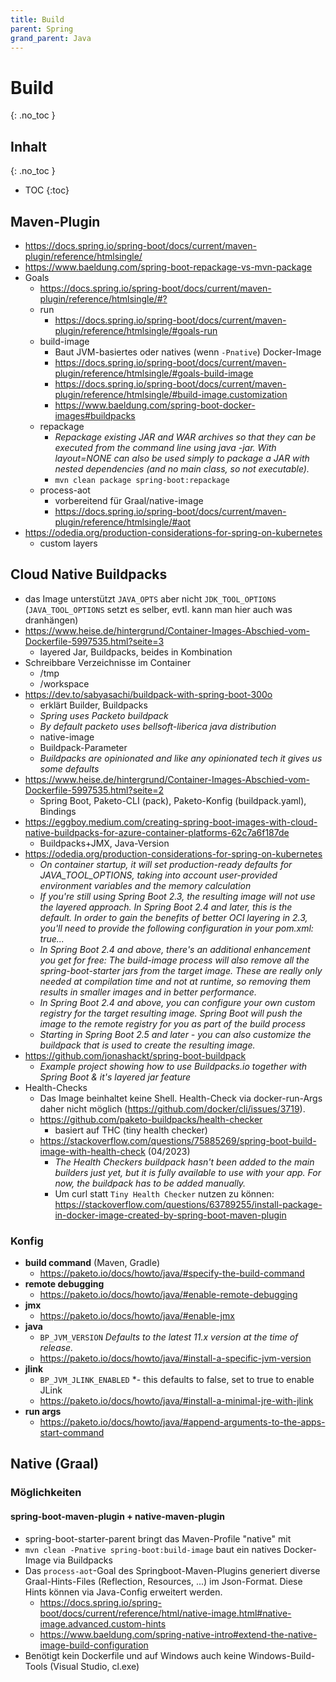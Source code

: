 ```yaml
---
title: Build
parent: Spring
grand_parent: Java
---
```


# Build
{: .no_toc }

## Inhalt
{: .no_toc }
- TOC
{:toc}

## Maven-Plugin
- <https://docs.spring.io/spring-boot/docs/current/maven-plugin/reference/htmlsingle/>
- <https://www.baeldung.com/spring-boot-repackage-vs-mvn-package>
- Goals
  - <https://docs.spring.io/spring-boot/docs/current/maven-plugin/reference/htmlsingle/#?> 
  - run
    - <https://docs.spring.io/spring-boot/docs/current/maven-plugin/reference/htmlsingle/#goals-run> 
  - build-image
    - Baut JVM-basiertes oder natives (wenn `-Pnative`) Docker-Image 
    - <https://docs.spring.io/spring-boot/docs/current/maven-plugin/reference/htmlsingle/#goals-build-image>
    - <https://docs.spring.io/spring-boot/docs/current/maven-plugin/reference/htmlsingle/#build-image.customization>
    - <https://www.baeldung.com/spring-boot-docker-images#buildpacks>
  - repackage
    - *Repackage existing JAR and WAR archives so that they can be executed from the command line using java -jar. With layout=NONE can also be used simply to package a JAR with nested dependencies (and no main class, so not executable).*
    - `mvn clean package spring-boot:repackage`
  - process-aot
    - vorbereitend für Graal/native-image 
    - <https://docs.spring.io/spring-boot/docs/current/maven-plugin/reference/htmlsingle/#aot> 
- <https://odedia.org/production-considerations-for-spring-on-kubernetes>
  - custom layers 


## Cloud Native Buildpacks
- das Image unterstützt `JAVA_OPTS` aber nicht `JDK_TOOL_OPTIONS` (`JAVA_TOOL_OPTIONS` setzt es selber, evtl. kann man hier auch was dranhängen)
- <https://www.heise.de/hintergrund/Container-Images-Abschied-vom-Dockerfile-5997535.html?seite=3>
  - layered Jar, Buildpacks, beides in Kombination
- Schreibbare Verzeichnisse im Container
  - /tmp
  - /workspace 
- <https://dev.to/sabyasachi/buildpack-with-spring-boot-300o>
  - erklärt Builder, Buildpacks
  - *Spring uses Packeto buildpack*
  - *By default packeto uses bellsoft-liberica java distribution*
  - native-image
  - Buildpack-Parameter
  - *Buildpacks are opinionated and like any opinionated tech it gives us some defaults*
- <https://www.heise.de/hintergrund/Container-Images-Abschied-vom-Dockerfile-5997535.html?seite=2>
  - Spring Boot, Paketo-CLI (pack), Paketo-Konfig (buildpack.yaml), Bindings
- <https://eggboy.medium.com/creating-spring-boot-images-with-cloud-native-buildpacks-for-azure-container-platforms-62c7a6f187de>
  - Buildpacks+JMX, Java-Version
- <https://odedia.org/production-considerations-for-spring-on-kubernetes>
  - *On container startup, it will set production-ready defaults for JAVA_TOOL_OPTIONS, taking into account user-provided environment variables and the memory calculation*
  - *If you're still using Spring Boot 2.3, the resulting image will not use the layered approach. In Spring Boot 2.4 and later, this is the default. In order to gain the benefits of better OCI layering in 2.3, you'll need to provide the following configuration in your pom.xml: <layers><enabled>true...*
  - *In Spring Boot 2.4 and above, there's an additional enhancement you get for free: The build-image process will also remove all the spring-boot-starter jars from the target image. These are really only needed at compilation time and not at runtime, so removing them results in smaller images and in better performance.*
  - *In Spring Boot 2.4 and above, you can configure your own custom registry for the target resulting image. Spring Boot will push the image to the remote registry for you as part of the build process*
  - *Starting in Spring Boot 2.5 and later - you can also customize the buildpack that is used to create the resulting image.*
- <https://github.com/jonashackt/spring-boot-buildpack>
  - *Example project showing how to use Buildpacks.io together with Spring Boot & it's layered jar feature*
- Health-Checks
  - Das Image beinhaltet keine Shell. Health-Check via docker-run-Args daher nicht möglich (<https://github.com/docker/cli/issues/3719>).
  - <https://github.com/paketo-buildpacks/health-checker>
    - basiert auf THC (tiny health checker) 
  - <https://stackoverflow.com/questions/75885269/spring-boot-build-image-with-health-check> (04/2023)
    - *The Health Checkers buildpack hasn't been added to the main builders just yet, but it is fully available to use with your app. For now, the buildpack has to be added manually.*
    - Um curl statt `Tiny Health Checker` nutzen zu können: <https://stackoverflow.com/questions/63789255/install-package-in-docker-image-created-by-spring-boot-maven-plugin>
  

### Konfig
- **build command** (Maven, Gradle)
  - <https://paketo.io/docs/howto/java/#specify-the-build-command>
- **remote debugging**
  - <https://paketo.io/docs/howto/java/#enable-remote-debugging>
- **jmx**
  - <https://paketo.io/docs/howto/java/#enable-jmx>
- **java**
  - `BP_JVM_VERSION` *Defaults to the latest 11.x version at the time of release.*
  - <https://paketo.io/docs/howto/java/#install-a-specific-jvm-version>
- **jlink**
  - `BP_JVM_JLINK_ENABLED` *- this defaults to false, set to true to enable JLink
  - <https://paketo.io/docs/howto/java/#install-a-minimal-jre-with-jlink>
- **run args**
  - <https://paketo.io/docs/howto/java/#append-arguments-to-the-apps-start-command>
  
  
## Native (Graal)

### Möglichkeiten
  
#### spring-boot-maven-plugin + native-maven-plugin
- spring-boot-starter-parent bringt das Maven-Profile "native" mit
- `mvn clean -Pnative spring-boot:build-image` baut ein natives Docker-Image via Buildpacks
- Das `process-aot`-Goal des Springboot-Maven-Plugins generiert diverse Graal-Hints-Files (Reflection, Resources, ...) im Json-Format. Diese Hints können via Java-Config erweitert werden.
  - <https://docs.spring.io/spring-boot/docs/current/reference/html/native-image.html#native-image.advanced.custom-hints>
  - <https://www.baeldung.com/spring-native-intro#extend-the-native-image-build-configuration>
- Benötigt kein Dockerfile und auf Windows auch keine Windows-Build-Tools (Visual Studio, cl.exe)
